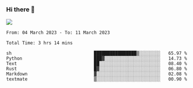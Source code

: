 ### Hi there 👋️

![](https://komarev.com/ghpvc/?username=Loner1024)

<!--START_SECTION:waka-->

```text
From: 04 March 2023 - To: 11 March 2023

Total Time: 3 hrs 14 mins

sh                               ████████████████▒░░░░░░░░   65.97 %
Python                           ███▓░░░░░░░░░░░░░░░░░░░░░   14.73 %
Text                             ██░░░░░░░░░░░░░░░░░░░░░░░   08.40 %
Rust                             █▓░░░░░░░░░░░░░░░░░░░░░░░   06.80 %
Markdown                         ▓░░░░░░░░░░░░░░░░░░░░░░░░   02.08 %
textmate                         ▒░░░░░░░░░░░░░░░░░░░░░░░░   00.90 %
```

<!--END_SECTION:waka-->



